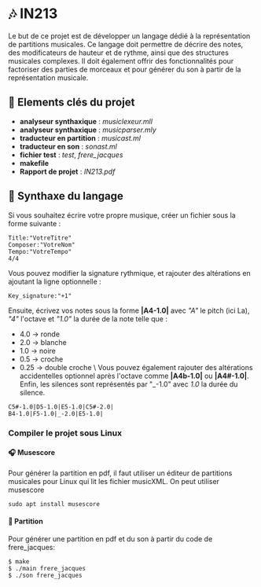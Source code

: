 # 🎶 IN213

Le but de ce projet est de développer un langage dédié à la représentation de partitions musicales.
Ce langage doit permettre de décrire des notes, des modificateurs de hauteur et de rythme, ainsi que des structures musicales complexes. Il doit également offrir des fonctionnalités pour factoriser des parties de morceaux et pour générer du son à partir de la représentation musicale.

## 🔑 Elements clés du projet
- **analyseur synthaxique** : *musiclexeur.mll*
- **analyseur synthaxique** : *musicparser.mly*
- **traducteur en partition** : *musicast.ml*
- **traducteur en son** : *sonast.ml*
- **fichier test** : *test*, *frere_jacques*
- **makefile**
- **Rapport de projet** : *IN213.pdf*

## 📝 Synthaxe du langage
Si vous souhaitez écrire votre propre musique, créer un fichier sous la forme suivante : 
```
Title:"VotreTitre"
Composer:"VotreNom"
Tempo:"VotreTempo"
4/4
```
Vous pouvez modifier la signature rythmique, et rajouter des altérations en ajoutant la ligne optionnelle : 
```
Key_signature:"+1"
```
Ensuite, écrivez vos notes sous la forme **|A4-1.0|** avec *"A"* le pitch (ici La), *"4"* l'octave et *"1.0"* la durée de la note telle que :  
- 4.0 -> ronde 
- 2.0 -> blanche
- 1.0 -> noire 
- 0.5 -> croche 
- 0.25 -> double croche \\
Vous pouvez également rajouter des altérations accidentelles optionnel après l'octave comme **|A4b-1.0|** ou **|A4#-1.0|**. Enfin, les silences sont représentés par "_-1.0" avec *1.0* la durée du silence.
```
C5#-1.0|D5-1.0|E5-1.0|C5#-2.0|
B4-1.0|F5-1.0|_-2.0|E5-1.0|
```
### Compiler le projet sous Linux
#### 🎧 Musescore
Pour générer la partition en pdf, il faut utiliser un éditeur de partitions musicales pour Linux qui lit les fichier musicXML. On peut utiliser musescore
```
sudo apt install musescore
```
#### 🎼 Partition
Pour générer une partition en pdf et du son à partir du code de frere_jacques: 
```
$ make
$ ./main frere_jacques
$ ./son frere_jacques
```